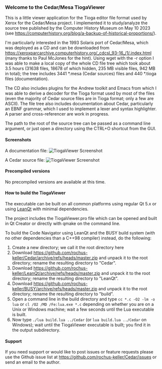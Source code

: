 ### Welcome to the Cedar/Mesa TiogaViewer

This is a little viewer application for the Tioga editor file format used by Xerox for the Cedar/Mesa project. I implemented it to study/analyze the source tree published by the Computer History Museum on May 10 2023 (see https://computerhistory.org/blog/a-backup-of-historical-proportions/).

I'm particularly interested in the 1993 Solaris port of Cedar/Mesa, which was deployed as a CD and can be downloaded from https://xeroxparcarchive.computerhistory.org/_cdcsl_93-16_/1/.index.html (many thanks to Paul McJones for the hint). Using wget with the -r option I was able to make a local copy of the whole CD file tree which took about 3.5 hours (31638 files, 18678 of which hidden, 235 MB visible files, 942 MB in total); the tree includes 3441 *.mesa (Cedar sources) files and 440 *.tioga files (documentation).

The CD also includes plugins for the Andrew toolkit and Emacs from which I was able to derive a decoder for the Tioga format used by most of the files (even the majority of Cedar source files are in Tioga format; only a few are ASCII). The file tree also includes documentation about Cedar, particularly an EBNF grammar, which I used to implement a lexer and syntax highlighter. A parser and cross-referencer are work in progress.

The path to the root of the source tree can be passed as a command line argument, or just open a directory using the CTRL+O shortcut from the GUI.

#### Screenshots

A documentation file:
![TiogaViewer Screenshot](http://software.rochus-keller.ch/tiogaviewer-screenshot-1.png)

A Cedar source file:
![TiogaViewer Screenshot](http://software.rochus-keller.ch/tiogaviewer-screenshot-2.png)

#### Precompiled versions

No precompiled versions are available at this time.

#### How to build the TiogaViewer

The executable can be built on all common platforms using regular Qt 5.x or using [LeanQt](https://github.com/rochus-keller/LeanQt) with minimal dependencies.

The project includes the TiogaViewer.pro file which can be opened and built in Qt Creator or directly with qmake on the command line.

To build the Code Navigator using LeanQt and the BUSY build system (with no other dependencies than a C++98 compiler) instead, do the following:

1. Create a new directory; we call it the root directory here
1. Download https://github.com/rochus-keller/Cedar/archive/refs/heads/master.zip and unpack it to the root directory; rename the resulting directory to "Cedar".
1. Download https://github.com/rochus-keller/LeanQt/archive/refs/heads/master.zip and unpack it to the root directory; rename the resulting directory to "LeanQt".
1. Download https://github.com/rochus-keller/BUSY/archive/refs/heads/master.zip and unpack it to the root directory; rename the resulting directory to "build".
1. Open a command line in the build directory and type `cc *.c -O2 -lm -o lua` or `cl /O2 /MD /Fe:lua.exe *.c` depending on whether you are on a Unix or Windows machine; wait a few seconds until the Lua executable is built.
1. Now type `./lua build.lua ../Cedar` (or `lua build.lua ../Cedar` on Windows); wait until the TiogaViewer executable is built; you find it in the output subdirectory.

#### Support
If you need support or would like to post issues or feature requests please use the Github issue list at https://github.com/rochus-keller/Cedar/issues or send an email to the author.





